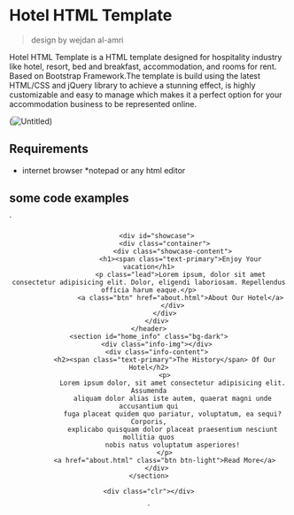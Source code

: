 # Hotel HTML Template 

>  design by wejdan al-amri

Hotel HTML Template is a HTML template designed for hospitality industry like hotel, resort, bed and breakfast, accommodation, and rooms for rent. Based on Bootstrap Framework.The template is build using the latest HTML/CSS and jQuery library to achieve a stunning effect, is highly customizable and easy to manage which makes it a perfect option for your accommodation business to be represented online.

(<img src="https://i.ibb.co/8DkzBkQ/Untitled.png" alt="Untitled" border="0">)


## Requirements
* internet browser
*notepad or any html editor

## some code examples 
`<!doctype html>
<html lang="en">
<head>
    <meta charset="UTF-8">
    <meta name="viewport"
          content="width=device-width, user-scalable=no, initial-scale=1.0, maximum-scale=1.0, minimum-scale=1.0">
    <meta http-equiv="X-UA-Compatible" content="ie=edge">
    <meta name="description" content="Welcome to the most extraordinary Hotel In Colombia">
    <meta name="keywords" content="Hotel, Colombia, Hotel in Colombia, New Colombia Hotel">
    <link rel="stylesheet" href="https://use.fontawesome.com/releases/v5.8.1/css/all.css" integrity="sha384-50oBUHEmvpQ+1lW4y57PTFmhCaXp0ML5d60M1M7uH2+nqUivzIebhndOJK28anvf" crossorigin="anonymous">
    <link rel="stylesheet" href="css/style.css">
    <link rel="stylesheet" media="screen and (max-width: 768px)" href="css/mobile.css">
    <title>Hotel JH | Welcome</title>
</head>
<body>
    <header>

        <div id="showcase">
            <div class="container">
                <div class="showcase-content">
                    <h1><span class="text-primary">Enjoy Your vacation</h1>
                    <p class="lead">Lorem ipsum, dolor sit amet consectetur adipisicing elit. Dolor, eligendi laboriosam. Repellendus officia harum eaque.</p>
                    <a class="btn" href="about.html">About Our Hotel</a>
                </div>
            </div>
        </div>
    </header>
    <section id="home_info" class="bg-dark">
        <div class="info-img"></div>
        <div class="info-content">
            <h2><span class="text-primary">The History</span> Of Our Hotel</h2>
            <p>
                Lorem ipsum dolor, sit amet consectetur adipisicing elit. Assumenda
                aliquam dolor alias iste autem, quaerat magni unde accusantium qui
                fuga placeat quidem quo pariatur, voluptatum, ea sequi? Corporis,
                explicabo quisquam dolor placeat praesentium nesciunt mollitia quos
                nobis natus voluptatum asperiores!
            </p>
            <a href="about.html" class="btn btn-light">Read More</a>
        </div>
    </section>

    <div class="clr"></div>
 
</body>
</html>`
